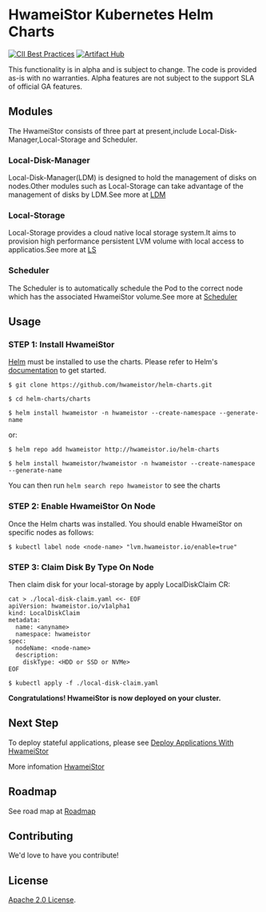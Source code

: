# HwameiStor Kubernetes Helm Charts

[![CII Best Practices](https://bestpractices.coreinfrastructure.org/projects/5685/badge)](https://bestpractices.coreinfrastructure.org/projects/5685) [![Artifact Hub](https://img.shields.io/endpoint?url=https://artifacthub.io/badge/repository/hwameistor)](https://artifacthub.io/packages/search?repo=hwameistor)


This functionality is in alpha and is subject to change. The code is provided as-is with no warranties. Alpha features are not subject to the support SLA of official GA features.

## Modules

The HwameiStor consists of three part at present,include Local-Disk-Manager,Local-Storage and Scheduler.

### Local-Disk-Manager

Local-Disk-Manager(LDM) is designed to hold the management of disks on nodes.Other modules such as Local-Storage can take advantage of the management of disks by LDM.See more at [LDM](https://github.com/hwameistor/local-disk-manager/blob/main/README.md#local-disk-manager-ldm)

### Local-Storage

Local-Storage provides a cloud native local storage system.It aims to provision high performance persistent LVM volume with local access to applicatios.See more at [LS](https://github.com/hwameistor/local-storage#local-storage-module)

### Scheduler

The Scheduler is to automatically schedule the Pod to the correct node which has the associated HwameiStor volume.See more at [Scheduler](https://github.com/hwameistor/scheduler#hwameistor-scheduler)

## Usage

### STEP 1: Install HwameiStor

[Helm](https://helm.sh) must be installed to use the charts.
Please refer to Helm's [documentation](https://helm.sh/docs/) to get started.

```console
$ git clone https://github.com/hwameistor/helm-charts.git
```

```console
$ cd helm-charts/charts
```

```console
$ helm install hwameistor -n hwameistor --create-namespace --generate-name
```

or:

```console
$ helm repo add hwameistor http://hwameistor.io/helm-charts
```

```console
$ helm install hwameistor/hwameistor -n hwameistor --create-namespace --generate-name
```

You can then run `helm search repo hwameistor` to see the charts

### STEP 2: Enable HwameiStor On Node

Once the Helm charts was installed. You should enable HwameiStor on specific nodes as follows:

```console
$ kubectl label node <node-name> "lvm.hwameistor.io/enable=true"
```

### STEP 3: Claim Disk By Type On Node

Then claim disk for your local-storage by apply LocalDiskClaim CR:

```console
cat > ./local-disk-claim.yaml <<- EOF
apiVersion: hwameistor.io/v1alpha1
kind: LocalDiskClaim
metadata:
  name: <anyname>
  namespace: hwameistor
spec:
  nodeName: <node-name>
  description:
    diskType: <HDD or SSD or NVMe>
EOF
```

```console
$ kubectl apply -f ./local-disk-claim.yaml
```

**Congratulations! HwameiStor is now deployed on your cluster.**

## Next Step

To deploy stateful applications, please see [Deploy Applications With HwameiStor](https://github.com/hwameistor/local-storage/blob/main/doc/installation.md#step-3-create-storageclass)

More infomation [HwameiStor](https://hwameistor.io)

## Roadmap
See road map at [Roadmap](https://github.com/hwameistor/helm-charts/blob/main/doc/roadmap.md)

## Contributing

We'd love to have you contribute!

## License

<!-- Keep full URL links to repo files because this README syncs from main to gh-pages.  -->
[Apache 2.0 License](https://github.com/hwameistor/helm-charts/blob/helm/LICENSE).

